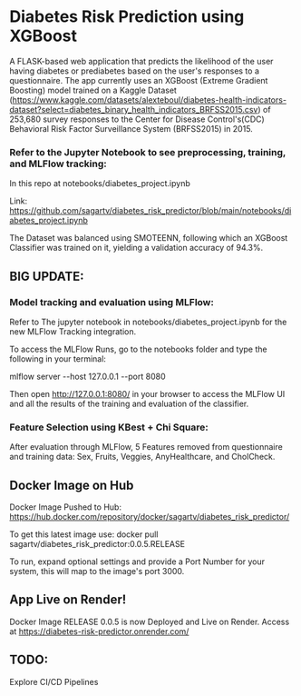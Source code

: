 # Diabetes Risk Prediction using XGBoost



A FLASK-based web application that predicts the likelihood of the user having diabetes or prediabetes based on the user's responses to a questionnaire. The app currently uses an XGBoost (Extreme Gradient Boosting) model trained on a Kaggle Dataset (https://www.kaggle.com/datasets/alexteboul/diabetes-health-indicators-dataset?select=diabetes_binary_health_indicators_BRFSS2015.csv) of 253,680 survey responses to the Center for Disease Control's(CDC)  Behavioral Risk Factor Surveillance System (BRFSS2015) in 2015.


### Refer to the Jupyter Notebook to see preprocessing, training, and MLFlow tracking:
In this repo at notebooks/diabetes_project.ipynb

Link:
https://github.com/sagartv/diabetes_risk_predictor/blob/main/notebooks/diabetes_project.ipynb


The Dataset was balanced using SMOTEENN, following which an XGBoost Classifier was trained on it, yielding a validation accuracy of 94.3%.

## BIG UPDATE:
### Model tracking and evaluation using MLFlow:
Refer to The jupyter notebook in notebooks/diabetes_project.ipynb for the new MLFlow Tracking integration.

To access the MLFlow Runs, go to the notebooks folder and type the following in your terminal:
 
 mlflow server --host 127.0.0.1 --port 8080

Then open http://127.0.0.1:8080/ in your browser to access the MLFlow UI and all the results of the training and evaluation of the classifier.

### Feature Selection using KBest + Chi Square:
After evaluation through MLFlow, 5 Features removed from questionnaire and training data: Sex, Fruits, Veggies, AnyHealthcare, and CholCheck.



## Docker Image on Hub
Docker Image Pushed to Hub: https://hub.docker.com/repository/docker/sagartv/diabetes_risk_predictor/

To get this latest image use: docker pull sagartv/diabetes_risk_predictor:0.0.5.RELEASE

To run, expand optional settings and provide a Port Number for your system, this will map to the image's port 3000.

## App Live on Render!
Docker Image RELEASE 0.0.5 is now Deployed and Live on Render.
Access at https://diabetes-risk-predictor.onrender.com/



## TODO:

Explore CI/CD Pipelines





